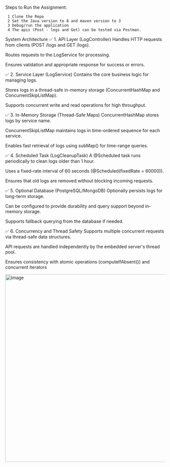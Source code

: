 Steps to Run the Assignment:

     1 Clone the Repo 
     2 Set the Java version to 8 and maven version to 3
     3 Debug/run the application
     4 The apis (Post - logs and Get) can be tested via Postman.

System Architecture
✅ 1. API Layer (LogController)
Handles HTTP requests from clients (POST /logs and GET /logs).

Routes requests to the LogService for processing.

Ensures validation and appropriate response for success or errors.

✅ 2. Service Layer (LogService)
Contains the core business logic for managing logs.

Stores logs in a thread-safe in-memory storage (ConcurrentHashMap and ConcurrentSkipListMap).

Supports concurrent write and read operations for high throughput.

✅ 3. In-Memory Storage (Thread-Safe Maps)
ConcurrentHashMap stores logs by service name.

ConcurrentSkipListMap maintains logs in time-ordered sequence for each service.

Enables fast retrieval of logs using subMap() for time-range queries.

✅ 4. Scheduled Task (LogCleanupTask)
A @Scheduled task runs periodically to clean logs older than 1 hour.

Uses a fixed-rate interval of 60 seconds (@Scheduled(fixedRate = 60000)).

Ensures that old logs are removed without blocking incoming requests.

✅ 5. Optional Database (PostgreSQL/MongoDB)
Optionally persists logs for long-term storage.

Can be configured to provide durability and query support beyond in-memory storage.

Supports fallback querying from the database if needed.

✅ 6. Concurrency and Thread Safety
Supports multiple concurrent requests via thread-safe data structures.

API requests are handled independently by the embedded server's thread pool.

Ensures consistency with atomic operations (computeIfAbsent()) and concurrent iterators

<img width="593" alt="image" src="https://github.com/user-attachments/assets/728ac2c7-b6a5-47e9-abd3-55d51ed75aae" />

